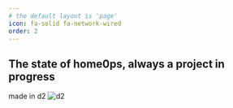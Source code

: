 ```yaml
---
# the default layout is 'page'
icon: fa-solid fa-network-wired
order: 2
---
```


## The state of home0ps, always a project in progress

made in d2
![d2](assets/d2/d2.svg)
